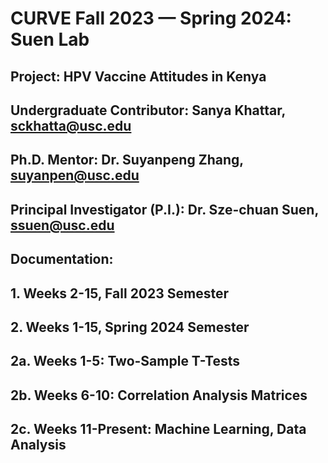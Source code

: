 # CURVE Fall 2023 — Spring 2024: Suen Lab

## Project: **HPV Vaccine Attitudes in Kenya**

## Undergraduate Contributor: **Sanya Khattar, sckhatta@usc.edu**
## Ph.D. Mentor: **Dr. Suyanpeng Zhang, suyanpen@usc.edu**
## Principal Investigator (P.I.): **Dr. Sze-chuan Suen, ssuen@usc.edu**

## Documentation: 
## 1. Weeks 2-15, **Fall 2023** Semester
## 2. Weeks 1-15, **Spring 2024** Semester
## 2a. Weeks 1-5: **Two-Sample T-Tests**
## 2b. Weeks 6-10: **Correlation Analysis Matrices**
## 2c. Weeks 11-Present: **Machine Learning, Data Analysis**
